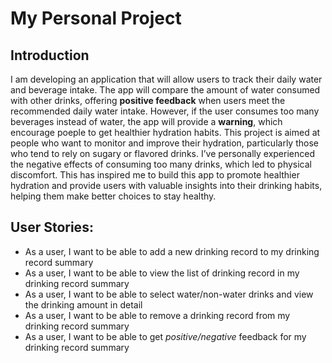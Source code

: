# My Personal Project

## Introduction

I am developing an application that will allow users to track their daily water and beverage intake. The app will compare the amount of water consumed with other drinks, offering **positive feedback** when users meet the recommended daily water intake. However, if the user consumes too many beverages instead of water, the app will provide a **warning**, which encourage poeple to get healthier hydration habits. This project is aimed at people who want to monitor and improve their hydration, particularly those who tend to rely on sugary or flavored drinks. I’ve personally experienced the negative effects of consuming too many drinks, which led to physical discomfort. This has inspired me to build this app to promote healthier hydration and provide users with valuable insights into their drinking habits, helping them make better choices to stay healthy.


## User Stories:

- As a user, I want to be able to add a new drinking record to my drinking record summary
- As a user, I want to be able to view the list of drinking record in my drinking record summary
- As a user, I want to be able to select water/non-water drinks and view the drinking amount in detail
- As a user, I want to be able to remove a drinking record from my drinking record summary
- As a user, I want to be able to get *positive/negative* feedback for my drinking record summary
